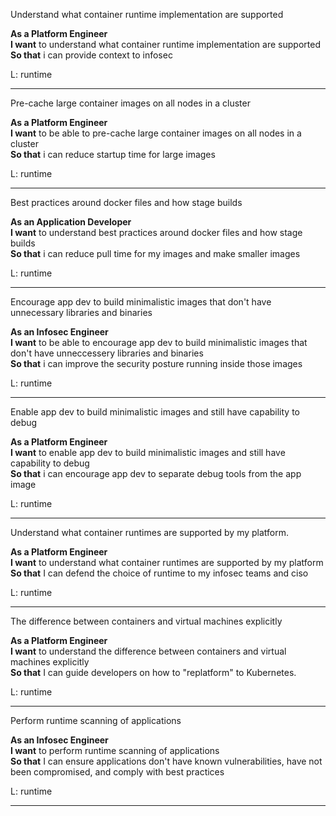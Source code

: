 Understand what container runtime implementation are supported 

**As a Platform Engineer**  
**I want** to understand what container runtime implementation are supported   
**So that** i can provide context to infosec

L: runtime

---

Pre-cache large container images on all nodes in a cluster 

**As a Platform Engineer**  
**I want** to be able to pre-cache large container images on all nodes in a cluster   
**So that** i can reduce startup time for large images

L: runtime

---

Best practices around  docker files and how stage builds  

**As an Application Developer**  
**I want** to understand best practices around  docker files and how stage builds   
**So that** i can reduce pull time for my images and make smaller images

L: runtime

---

Encourage app dev to build minimalistic images that don't have unnecessary libraries and binaries  
 
**As an Infosec Engineer**  
**I want** to be able to encourage app dev to build minimalistic images that don't have unneccessery libraries and binaries     
**So that** i can improve the security posture running inside those images

L: runtime

---

Enable app dev to build minimalistic images and still have capability to debug 

**As a Platform Engineer**  
**I want** to enable app dev to build minimalistic images and still have capability to debug   
**So that** i can encourage app dev to separate debug tools from the app image

L: runtime

---

Understand what container runtimes are supported by my platform. 

**As a Platform Engineer**  
**I want** to understand what container runtimes are supported by my platform  
**So that** I can defend the choice of runtime to my infosec teams and ciso


L: runtime

---

The difference between containers and virtual machines explicitly 

**As a Platform Engineer**  
**I want** to understand the difference between containers and virtual machines explicitly   
**So that** I can guide developers on how to "replatform" to Kubernetes.

L: runtime

---

Perform runtime scanning of applications 

**As an Infosec Engineer**  
**I want** to perform runtime scanning of applications   
**So that** I can ensure applications don't have known vulnerabilities, have not been compromised, and comply with best practices

L: runtime

---

